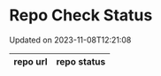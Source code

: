 # Repo Check Status

Updated on 2023-11-08T12:21:08

| repo url | repo status |
| -------- | -------- | 
